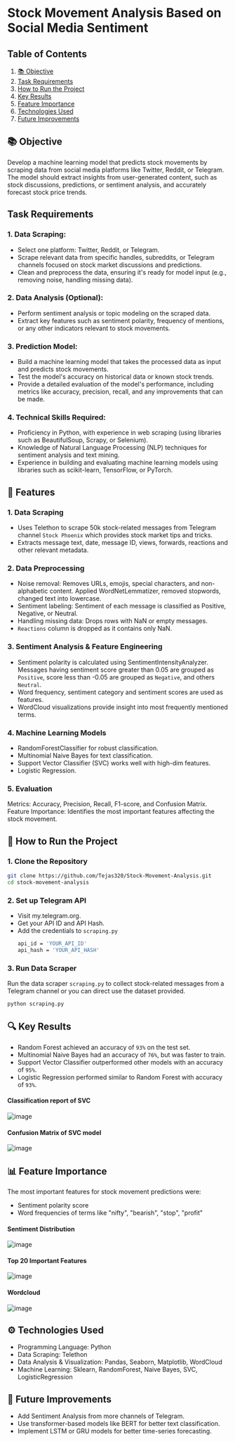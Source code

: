 #  Stock Movement Analysis Based on Social Media Sentiment

## Table of Contents
1. [📚 Objective](#objective)
2. [Task Requirements](#task-requirements)
3. [How to Run the Project](#how-to-run-the-project)
4. [Key Results](#key-results)
5. [Feature Importance](#feature-importance)
6. [Technologies Used](#technologies-used)
7. [Future Improvements](#future-improvements)

##  📚 Objective 
Develop a machine learning model that predicts stock movements by scraping data from social media platforms like Twitter, Reddit, or Telegram. The model should extract insights from user-generated content, such as stock discussions, predictions, or sentiment analysis, and accurately forecast stock price trends.
## Task Requirements
### 1. Data Scraping: 
- Select one platform: Twitter, Reddit, or Telegram.
- Scrape relevant data from specific handles, subreddits, or Telegram channels focused on stock market discussions and predictions.
- Clean and preprocess the data, ensuring it's ready for model input (e.g., removing noise, handling missing data).
### 2. Data Analysis (Optional):
- Perform sentiment analysis or topic modeling on the scraped data.
- Extract key features such as sentiment polarity, frequency of mentions, or any other indicators relevant to stock movements.
### 3. Prediction Model:
- Build a machine learning model that takes the processed data as input and predicts stock movements.
- Test the model's accuracy on historical data or known stock trends.
- Provide a detailed evaluation of the model's performance, including metrics like accuracy, precision, recall, and any improvements that can be made.
### 4. Technical Skills Required:
- Proficiency in Python, with experience in web scraping (using libraries such as BeautifulSoup, Scrapy, or Selenium).
- Knowledge of Natural Language Processing (NLP) techniques for sentiment analysis and text mining.
- Experience in building and evaluating machine learning models using libraries such as scikit-learn, TensorFlow, or PyTorch.
## 🔧 Features
### 1. Data Scraping
- Uses Telethon to scrape 50k stock-related messages from Telegram channel `Stock Phoenix` which provides stock market tips and tricks.
- Extracts message text, date, message ID, views, forwards, reactions and other relevant metadata.
  
### 2. Data Preprocessing
- Noise removal: Removes URLs, emojis, special characters, and non-alphabetic content. Applied WordNetLemmatizer, removed stopwords, changed text into lowercase.
- Sentiment labeling: Sentiment of each message is classified as Positive, Negative, or Neutral.
- Handling missing data: Drops rows with NaN or empty messages.
- `Reactions` column is dropped as it contains only NaN.
  
### 3. Sentiment Analysis & Feature Engineering
- Sentiment polarity is calculated using SentimentIntensityAnalyzer. Messages having sentiment score greater than 0.05 are grouped as `Positive`, score less than -0.05 are grouped as `Negative`, and others `Neutral`. 
- Word frequency, sentiment category and sentiment scores are used as features.
- WordCloud visualizations provide insight into most frequently mentioned terms.
  
### 4. Machine Learning Models
- RandomForestClassifier for robust classification.
- Multinomial Naive Bayes for text classification.
- Support Vector Classifier (SVC) works well with high-dim features.
- Logistic Regression.
  
### 5. Evaluation
Metrics: Accuracy, Precision, Recall, F1-score, and Confusion Matrix.
Feature Importance: Identifies the most important features affecting the stock movement.
## 📂 How to Run the Project
### 1️. Clone the Repository
```bash
git clone https://github.com/Tejas320/Stock-Movement-Analysis.git
cd stock-movement-analysis
```
### 2. Set up Telegram API
- Visit my.telegram.org.
- Get your API ID and API Hash.
- Add the credentials to `scraping.py`
  ```bash
  api_id = 'YOUR_API_ID'
  api_hash = 'YOUR_API_HASH'
  ```
### 3. Run Data Scraper
Run the data scraper `scraping.py` to collect stock-related messages from a Telegram channel or you can direct use the dataset provided.
```bash
python scraping.py
```
## 🔍 Key Results
- Random Forest achieved an accuracy of `93%` on the test set.
- Multinomial Naive Bayes had an accuracy of `76%`, but was faster to train.
- Support Vector Classifier outperformed other models with an accuracy of `95%`.
- Logistic Regression performed similar to Random Forest with accuracy of `93%`.
#### Classification report of SVC
  ![image](https://github.com/user-attachments/assets/ae797c60-f399-49de-a461-a3458128b382)
#### Confusion Matrix of SVC model
![image](https://github.com/user-attachments/assets/60fb1436-6e59-4b1c-adcb-47491952c14d)
## 📊 Feature Importance
The most important features for stock movement predictions were:
- Sentiment polarity score
- Word frequencies of terms like "nifty", "bearish", "stop", "profit"
#### Sentiment Distribution
![image](https://github.com/user-attachments/assets/048bfdff-81d6-4094-9efb-cc62086daa18)
#### Top 20 Important Features
![image](https://github.com/user-attachments/assets/aefe2b15-7a65-451c-a4e2-6c7efcdac655)
#### Wordcloud
![image](https://github.com/user-attachments/assets/545e6273-7e89-46bb-8eef-fc3a61419ce2)
## ⚙️ Technologies Used
- Programming Language: Python
- Data Scraping: Telethon
- Data Analysis & Visualization: Pandas, Seaborn, Matplotlib, WordCloud
- Machine Learning: Sklearn, RandomForest, Naive Bayes, SVC, LogisticRegression
## 🚀 Future Improvements
- Add Sentiment Analysis from more channels of Telegram.
- Use transformer-based models like BERT for better text classification.
- Implement LSTM or GRU models for better time-series forecasting.


